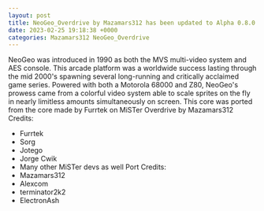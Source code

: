 ```yaml
---
layout: post
title: NeoGeo_Overdrive by Mazamars312 has been updated to Alpha 0.8.0
date: 2023-02-25 19:18:38 +0000
categories: Mazamars312 NeoGeo_Overdrive
---
```

NeoGeo was introduced in 1990 as both the MVS multi-video system and AES console. This arcade platform was a worldwide success lasting through the mid 2000's spawning several long-running and critically acclaimed game series. 
Powered with both a Motorola 68000 and Z80, NeoGeo's prowess came from a colorful video system able to scale sprites on the fly in nearly limitless amounts simultaneously on screen.
This core was ported from the core made by Furrtek on MiSTer
Overdrive by Mazamars312
Credits:
* Furrtek
* Sorg
* Jotego
* Jorge Cwik
* Many other MiSTer devs as well
Port Credits:
* Mazamars312
* Alexcom
* terminator2k2
* ElectronAsh
